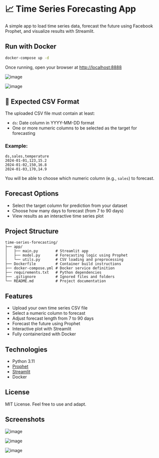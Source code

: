 # 📈 Time Series Forecasting App


A simple app to load time series data, forecast the future using Facebook Prophet, and visualize results with Streamlit.

## Run with Docker

```bash
docker-compose up -d
```

Once running, open your browser at [http://localhost:8888](http://localhost:8888)

![image](https://github.com/user-attachments/assets/de51f08c-9eb3-4321-b55e-8292db004564)

![image](https://github.com/user-attachments/assets/350e66c7-a4b8-405f-8aa5-c0b97af02e01)


## 📄 Expected CSV Format

The uploaded CSV file must contain at least:

- `ds`: Date column in YYYY-MM-DD format
- One or more numeric columns to be selected as the target for forecasting

### Example:

```
ds,sales,temperature
2024-01-01,123,15.2
2024-01-02,150,16.8
2024-01-03,170,14.9
```

You will be able to choose which numeric column (e.g., `sales`) to forecast.

## Forecast Options

- Select the target column for prediction from your dataset
- Choose how many days to forecast (from 7 to 90 days)
- View results as an interactive time series plot

## Project Structure

```
time-series-forecasting/
├── app/
│   ├── main.py        # Streamlit app
│   ├── model.py       # Forecasting logic using Prophet
│   └── utils.py       # CSV loading and preprocessing
├── Dockerfile         # Container build instructions
├── docker-compose.yml # Docker service definition
├── requirements.txt   # Python dependencies
├── .gitignore         # Ignored files and folders
└── README.md          # Project documentation
```

## Features

- Upload your own time series CSV file
- Select a numeric column to forecast
- Adjust forecast length from 7 to 90 days
- Forecast the future using Prophet
- Interactive plot with Streamlit
- Fully containerized with Docker

## Technologies

- Python 3.11
- [Prophet](https://facebook.github.io/prophet/)
- [Streamlit](https://streamlit.io/)
- Docker

## License

MIT License. Feel free to use and adapt.



## Screenshots


![image](https://github.com/user-attachments/assets/31754d41-fd2d-4a7b-9609-0e9de67cb009)

![image](https://github.com/user-attachments/assets/c4d7c703-d56c-424e-9272-7609613625b3)

![image](https://github.com/user-attachments/assets/5a31a636-dd8e-4c00-bcf8-8e18f2d28a7b)


